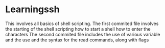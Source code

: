 # Learningssh
This involves all basics of shell scripting.
    The first commited file involves the starting of the shell scripting 
            how to start a shell
            how to enter the characters
    The second commited file includes the use of various variable and the use and the syntax for the read commands, along with flags
    
